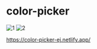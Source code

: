 # color-picker
![1](https://user-images.githubusercontent.com/117450061/221552228-3b1469bd-0981-472c-abd8-47519139ae61.png)
![2](https://user-images.githubusercontent.com/117450061/221552239-c32f3248-332c-40d4-9b96-ac14b0244f18.png)

https://color-picker-ej.netlify.app/
